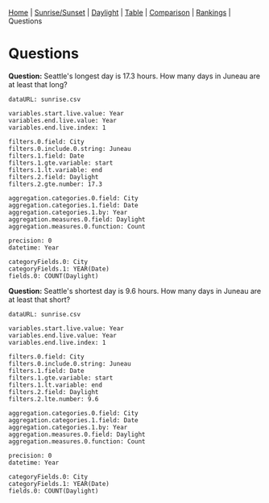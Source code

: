 [Home](#url=README.md) |
[Sunrise/Sunset](#url=sunrise.md) |
[Daylight](#url=daylight.md) |
[Table](#url=daylight-table.md) |
[Comparison](#url=compare.md) |
[Rankings](#url=daylight-rank.md) |
Questions


# Questions

**Question:** Seattle's longest day is 17.3 hours. How many days in Juneau are at least that long?

~~~ data-table
dataURL: sunrise.csv

variables.start.live.value: Year
variables.end.live.value: Year
variables.end.live.index: 1

filters.0.field: City
filters.0.include.0.string: Juneau
filters.1.field: Date
filters.1.gte.variable: start
filters.1.lt.variable: end
filters.2.field: Daylight
filters.2.gte.number: 17.3

aggregation.categories.0.field: City
aggregation.categories.1.field: Date
aggregation.categories.1.by: Year
aggregation.measures.0.field: Daylight
aggregation.measures.0.function: Count

precision: 0
datetime: Year

categoryFields.0: City
categoryFields.1: YEAR(Date)
fields.0: COUNT(Daylight)
~~~

**Question:** Seattle's shortest day is 9.6 hours. How many days in Juneau are at least that short?

~~~ data-table
dataURL: sunrise.csv

variables.start.live.value: Year
variables.end.live.value: Year
variables.end.live.index: 1

filters.0.field: City
filters.0.include.0.string: Juneau
filters.1.field: Date
filters.1.gte.variable: start
filters.1.lt.variable: end
filters.2.field: Daylight
filters.2.lte.number: 9.6

aggregation.categories.0.field: City
aggregation.categories.1.field: Date
aggregation.categories.1.by: Year
aggregation.measures.0.field: Daylight
aggregation.measures.0.function: Count

precision: 0
datetime: Year

categoryFields.0: City
categoryFields.1: YEAR(Date)
fields.0: COUNT(Daylight)
~~~

